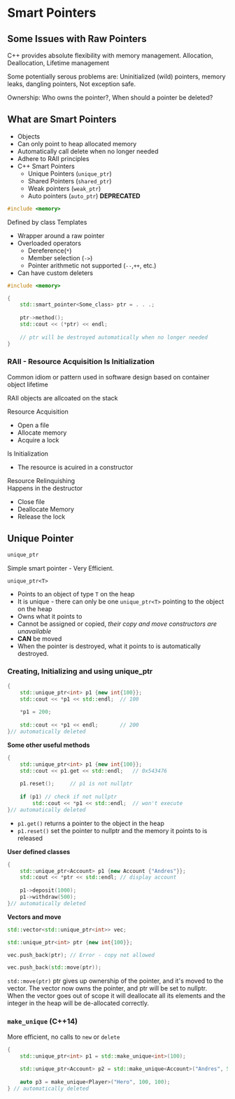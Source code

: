 # Smart Pointers

## Some Issues with Raw Pointers
C++ provides absolute flexibility with memory management. Allocation, Deallocation, Lifetime management

Some potentially serous problems are: Uninitialized (wild) pointers, memory leaks, dangling pointers, Not exception safe.

Ownership: Who owns the pointer?, When should a pointer be deleted?


## What are Smart Pointers
- Objects
- Can only point to heap allocated memory
- Automatically call delete when no longer needed
- Adhere to RAII principles
- C++ Smart Pointers
  - Unique Pointers (`unique_ptr`)
  - Shared Pointers (`shared_ptr`)
  - Weak pointers (`weak_ptr`)
  - Auto pointers (`auto_ptr`) **DEPRECATED** 


```c++
#include <memory>
```

Defined by class Templates
- Wrapper around a raw pointer
- Overloaded operators
  - Dereference(`*`)
  - Member selection (`->`)
  - Pointer arithmetic not supported (`--`,`++`, etc.)
- Can have custom deleters


```c++
#include <memory>

{
    std::smart_pointer<Some_class> ptr = . . .;
    
    ptr->method();
    std::cout << (*ptr) << endl;
    
    // ptr will be destroyed automatically when no longer needed     
}
```

### RAII - Resource Acquisition Is Initialization

Common idiom or pattern used in software design based on container object lifetime

RAII objects are allcoated on the stack

Resource Acquisition
- Open a file
- Allocate memory
- Acquire a lock

Is Initialization
- The resource is acuired in a constructor

Resource Relinquishing  
Happens in the destructor
- Close file
- Deallocate Memory
- Release the lock


## Unique Pointer

```c++
unique_ptr
```

Simple smart pointer - Very Efficient.

`unique_ptr<T>`
- Points to an object of type `T` on the heap
- It is unique - there can only be one `unique_ptr<T>` pointing to the object on the heap
- Owns what it points to
- Cannot be assigned or copied, *their copy and move constructors are unavailable*
- **CAN** be moved
- When the pointer is destroyed, what it points to is automatically destroyed.


### Creating, Initializing and using unique_ptr
```cpp
{
    std::unique_ptr<int> p1 {new int{100}};
    std::cout << *p1 << std::endl;  // 100
    
    *p1 = 200;
    
    std::cout << *p1 << endl;       // 200
}// automatically deleted
```
**Some other useful methods**
```c++
{
    std::unique_ptr<int> p1 {new int{100}};
    std::cout << p1.get << std::endl;   // 0x543476
    
    p1.reset();     // p1 is not nullptr
    
    if (p1) // check if not nullptr
        std::cout << *p1 << std::endl;  // won't execute
}// automatically deleted
```
- `p1.get()` returns a pointer to the object in the heap
- `p1.reset()` set the pointer to nullptr and the memory it points to is released

**User defined classes**
```c++
{
    std::unique_ptr<Account> p1 {new Account {"Andres"}};
    std::cout << *ptr << std::endl; // display account
    
    p1->deposit(1000);
    p1->withdraw(500);
}// automatically deleted
```
**Vectors and move**
```c++
std::vector<std::unique_ptr<int>> vec;

std::unique_ptr<int> ptr {new int{100}};

vec.push_back(ptr); // Error - copy not allowed

vec.push_back(std::move(ptr));
```

`std::move(ptr)` ptr gives up ownership of the pointer, and it's moved to the vector. The vector now owns the pointer, and ptr will be set to nullptr.  
When the vector goes out of scope it will deallocate all its elements and the integer in the heap will be de-allocated correctly.

### `make_unique` (C++14)
More efficient, no calls to `new` or `delete` 
```c++
{
    std::unique_ptr<int> p1 = std::make_unique<int>(100);
    
    std::unique_ptr<Account> p2 = std::make_unique<Account>("Andres", 5000);
    
    auto p3 = make_unique<Player>("Hero", 100, 100);
} // automatically deleted
```









